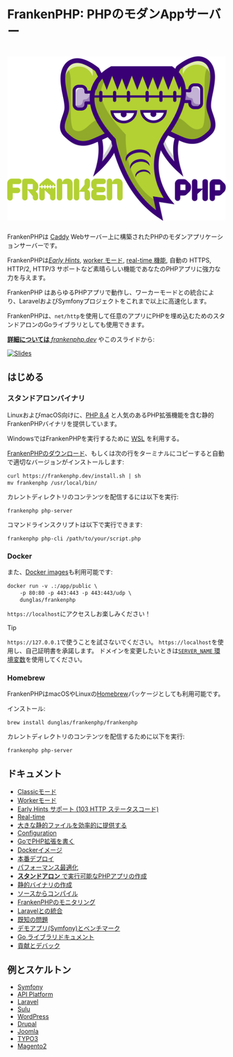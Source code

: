 # FrankenPHP: PHPのモダンAppサーバー

<h1 align="center"><a href="https://frankenphp.dev"><img src="frankenphp.png" alt="FrankenPHP" width="600"></a></h1>

FrankenPHPは [Caddy](https://caddyserver.com/) Webサーバー上に構築されたPHPのモダンアプリケーションサーバーです。

FrankenPHPは[_Early Hints_](https://frankenphp.dev/docs/early-hints/), [worker モード](https://frankenphp.dev/docs/worker/), [real-time 機能](https://frankenphp.dev/docs/mercure/), 自動の HTTPS, HTTP/2, HTTP/3 サポートなど素晴らしい機能であなたのPHPアプリに強力な力を与えます。

FrankenPHP はあらゆるPHPアプリで動作し、ワーカーモードとの統合により、LaravelおよびSymfonyプロジェクトをこれまで以上に高速化します。

FrankenPHPは、`net/http`を使用して任意のアプリにPHPを埋め込むためのスタンドアロンのGoライブラリとしても使用できます。

[**詳細については** _frankenphp.dev_](https://frankenphp.dev) やこのスライドから:

<a href="https://dunglas.dev/2022/10/frankenphp-the-modern-php-app-server-written-in-go/"><img src="https://dunglas.dev/wp-content/uploads/2022/10/frankenphp.png" alt="Slides" width="600"></a>

## はじめる

### スタンドアロンバイナリ

LinuxおよびmacOS向けに、[PHP 8.4](https://www.php.net/releases/8.4/en.php) と人気のあるPHP拡張機能を含む静的FrankenPHPバイナリを提供しています。

WindowsではFrankenPHPを実行するために [WSL](https://learn.microsoft.com/windows/wsl/) を利用する。

[FrankenPHPのダウンロード](https://github.com/php/frankenphp/releases)、もしくは次の行をターミナルにコピーすると自動で適切なバージョンがインストールします:

```console
curl https://frankenphp.dev/install.sh | sh
mv frankenphp /usr/local/bin/
```

カレントディレクトリのコンテンツを配信するには以下を実行:

```console
frankenphp php-server
```

コマンドラインスクリプトは以下で実行できます:

```console
frankenphp php-cli /path/to/your/script.php
```

### Docker

また、[Docker images](https://frankenphp.dev/docs/docker/)も利用可能です:

```console
docker run -v .:/app/public \
    -p 80:80 -p 443:443 -p 443:443/udp \
    dunglas/frankenphp
```

`https://localhost`にアクセスしお楽しみください！

> [!TIP]
>
> `https://127.0.0.1`で使うことを試さないでください。 `https://localhost`を使用し、自己証明書を承諾します。
> ドメインを変更したいときは[`SERVER_NAME` 環境変数](docs/config.md#environment-variables)を使用してください。

### Homebrew

FrankenPHPはmacOSやLinuxの[Homebrew](https://brew.sh)パッケージとしても利用可能です。

インストール:

```console
brew install dunglas/frankenphp/frankenphp
```

カレントディレクトリのコンテンツを配信するために以下を実行:

```console
frankenphp php-server
```

## ドキュメント

- [Classicモード](https://frankenphp.dev/docs/classic/)
- [Workerモード](https://frankenphp.dev/docs/worker/)
- [Early Hints サポート (103 HTTP ステータスコード)](https://frankenphp.dev/docs/early-hints/)
- [Real-time](https://frankenphp.dev/docs/mercure/)
- [大きな静的ファイルを効率的に提供する](https://frankenphp.dev/docs/x-sendfile/)
- [Configuration](https://frankenphp.dev/docs/config/)
- [GoでPHP拡張を書く](https://frankenphp.dev/docs/extensions/)
- [Dockerイメージ](https://frankenphp.dev/docs/docker/)
- [本番デプロイ](https://frankenphp.dev/docs/production/)
- [パフォーマンス最適化](https://frankenphp.dev/docs/performance/)
- [**スタンドアロン** で実行可能なPHPアプリの作成](https://frankenphp.dev/docs/embed/)
- [静的バイナリの作成](https://frankenphp.dev/docs/static/)
- [ソースからコンパイル](https://frankenphp.dev/docs/compile/)
- [FrankenPHPのモニタリング](https://frankenphp.dev/docs/metrics/)
- [Laravelとの統合](https://frankenphp.dev/docs/laravel/)
- [既知の問題](https://frankenphp.dev/docs/known-issues/)
- [デモアプリ(Symfony)とベンチマーク](https://github.com/dunglas/frankenphp-demo)
- [Go ライブラリドキュメント](https://pkg.go.dev/github.com/dunglas/frankenphp)
- [貢献とデバック](https://frankenphp.dev/docs/contributing/)

## 例とスケルトン

- [Symfony](https://github.com/dunglas/symfony-docker)
- [API Platform](https://api-platform.com/docs/symfony)
- [Laravel](https://frankenphp.dev/docs/laravel/)
- [Sulu](https://sulu.io/blog/running-sulu-with-frankenphp)
- [WordPress](https://github.com/StephenMiracle/frankenwp)
- [Drupal](https://github.com/dunglas/frankenphp-drupal)
- [Joomla](https://github.com/alexandreelise/frankenphp-joomla)
- [TYPO3](https://github.com/ochorocho/franken-typo3)
- [Magento2](https://github.com/ekino/frankenphp-magento2)
